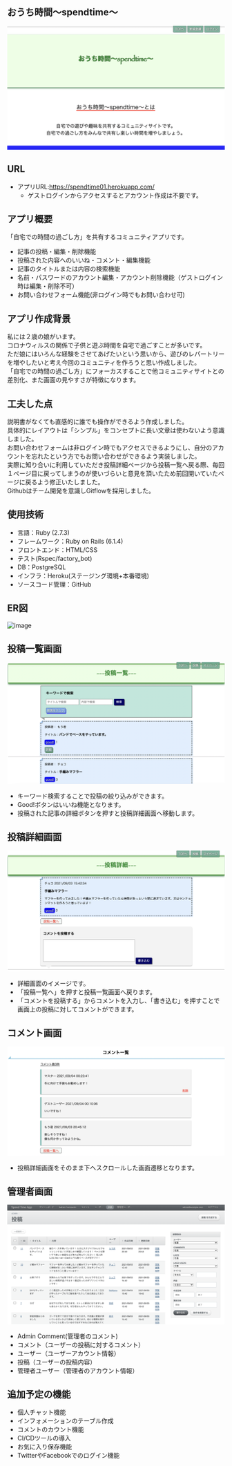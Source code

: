## おうち時間〜spendtime〜

![image](https://github.com/Orizin-code/spend_time_app/blob/master/public/readme_images/TOPPAGE.png?raw=true)

## URL
- アプリURL:https://spendtime01.herokuapp.com/
  - ゲストログインからアクセスするとアカウント作成は不要です。

## アプリ概要
「自宅での時間の過ごし方」を共有するコミュニティアプリです。
- 記事の投稿・編集・削除機能
- 投稿された内容へのいいね・コメント・編集機能
- 記事のタイトルまたは内容の検索機能
- 名前・パスワードのアカウント編集・アカウント削除機能（ゲストログイン時は編集・削除不可）
- お問い合わせフォーム機能(非ログイン時でもお問い合わせ可)

## アプリ作成背景
私には２歳の娘がいます。  
コロナウィルスの関係で子供と遊ぶ時間を自宅で過ごすことが多いです。  
ただ娘にはいろんな経験をさせてあげたいという思いから、遊びのレパートリーを増やしたいと考え今回のコミュニティを作ろうと思い作成しました。  
「自宅での時間の過ごし方」にフォーカスすることで他コミュニティサイトとの差別化、また画面の見やすさが特徴になります。  

## 工夫した点
説明書がなくても直感的に誰でも操作ができるよう作成しました。  
具体的にレイアウトは「シンプル」をコンセプトに長い文章は使わないよう意識しました。  
お問い合わせフォームは非ログイン時でもアクセスできるようにし、自分のアカウントを忘れたという方でもお問い合わせができるよう実装しました。  
実際に知り合いに利用していただき投稿詳細ページから投稿一覧へ戻る際、毎回１ページ目に戻ってしまうのが使いづらいと意見を頂いたため前回開いていたページに戻るよう修正いたしました。  
Githubはチーム開発を意識しGitflowを採用しました。

## 使用技術
- 言語：Ruby (2.7.3)
- フレームワーク：Ruby on Rails (6.1.4)
- フロントエンド：HTML/CSS
- テスト(Rspec/factory_bot)
- DB：PostgreSQL
- インフラ：Heroku(ステージング環境+本番環境)
- ソースコード管理：GitHub

## ER図
![image](https://github.com/Orizin-code/spend_time_app/blob/master/public/readme_images/ER%E5%9B%B3.png?raw=true)

## 投稿一覧画面
![image](https://github.com/Orizin-code/spend_time_app/blob/master/public/readme_images/postpage.png?raw=true)
- キーワード検索することで投稿の絞り込みができます。
- Good!ボタンはいいね機能となります。
- 投稿された記事の詳細ボタンを押すと投稿詳細画面へ移動します。

## 投稿詳細画面
![image](https://github.com/Orizin-code/spend_time_app/blob/master/public/readme_images/showpage.png?raw=true)
- 詳細画面のイメージです。
- 「投稿一覧へ」を押すと投稿一覧画面へ戻ります。
- 「コメントを投稿する」からコメントを入力し、「書き込む」を押すことで画面上の投稿に対してコメントができます。

## コメント画面
![image](https://github.com/Orizin-code/spend_time_app/blob/master/public/readme_images/show-comment.png?raw=true)
- 投稿詳細画面をそのまま下へスクロールした画面遷移となります。

## 管理者画面
![image](https://github.com/Orizin-code/spend_time_app/blob/master/public/readme_images/adminuser.png?raw=true)
- Admin Comment(管理者のコメント)
- コメント（ユーザーの投稿に対するコメント）
- ユーザー（ユーザーアカウント情報）
- 投稿（ユーザーの投稿内容）
- 管理者ユーザー（管理者のアカウント情報）

## 追加予定の機能
- 個人チャット機能
- インフォメーションのテーブル作成
- コメントのカウント機能
- CI/CDツールの導入
- お気に入り保存機能
- TwitterやFacebookでのログイン機能
